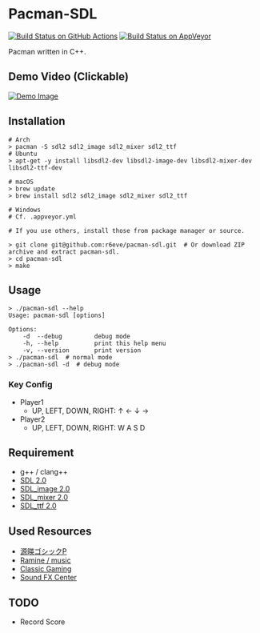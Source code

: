 Pacman-SDL
==========
[![Build Status on GitHub Actions][]][GitHub Actions Results]
[![Build Status on AppVeyor][]][AppVeyor Results]

Pacman written in C++.

## Demo Video (Clickable)

[![Demo Image][]][Demo Video]

## Installation

```console
# Arch
> pacman -S sdl2 sdl2_image sdl2_mixer sdl2_ttf
# Ubuntu
> apt-get -y install libsdl2-dev libsdl2-image-dev libsdl2-mixer-dev libsdl2-ttf-dev

# macOS
> brew update
> brew install sdl2 sdl2_image sdl2_mixer sdl2_ttf

# Windows
# Cf. .appveyor.yml

# If you use others, install those from package manager or source.

> git clone git@github.com:r6eve/pacman-sdl.git  # Or download ZIP archive and extract pacman-sdl.
> cd pacman-sdl
> make
```

## Usage

```console
> ./pacman-sdl --help
Usage: pacman-sdl [options]

Options:
    -d  --debug         debug mode
    -h, --help          print this help menu
    -v, --version       print version
> ./pacman-sdl  # normal mode
> ./pacman-sdl -d  # debug mode
```

### Key Config

* Player1
  * UP, LEFT, DOWN, RIGHT: ↑ ← ↓ →
* Player2
  * UP, LEFT, DOWN, RIGHT: W A S D

## Requirement

* g++ / clang++
* [SDL 2.0][]
* [SDL_image 2.0][]
* [SDL_mixer 2.0][]
* [SDL_ttf 2.0][]

## Used Resources

* [源暎ゴシックP][]
* [Ramine / music][]
* [Classic Gaming][]
* [Sound FX Center][]

## TODO

* Record Score

[Build Status on GitHub Actions]: https://github.com/r6eve/pacman-sdl/workflows/main/badge.svg
[GitHub Actions Results]: https://github.com/r6eve/pacman-sdl/actions
[Build Status on AppVeyor]: https://ci.appveyor.com/api/projects/status/r0owflvuqcyl651d?svg=true
[AppVeyor Results]: https://ci.appveyor.com/project/r6eve/pacman-sdl
[Demo Image]: http://img.youtube.com/vi/jTj5H4HFE68/0.jpg
[Demo Video]: https://youtu.be/jTj5H4HFE68
[SDL 2.0]: http://www.libsdl.org/
[SDL_image 2.0]: https://www.libsdl.org/projects/SDL_image/
[SDL_mixer 2.0]: https://www.libsdl.org/projects/SDL_mixer/
[SDL_ttf 2.0]: https://www.libsdl.org/projects/SDL_ttf/
[源暎ゴシックP]: https://okoneya.jp/font/genei-antique.html
[Ramine / music]: http://2ram.com/music.php
[Classic Gaming]: http://www.classicgaming.cc/classics/pac-man/sounds.php
[Sound FX Center]: http://soundfxcenter.com/download-sound/pacman-siren-sound-effect/
